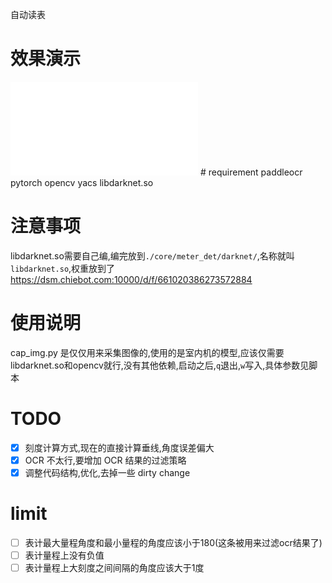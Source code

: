 自动读表
# 效果演示
<iframe src="//player.bilibili.com/player.html?aid=1253712730&bvid=BV1gJ4m1n7nc&cid=1517427458&p=1" scrolling="no" border="0" frameborder="no" framespacing="0" allowfullscreen="true"> </iframe>
# requirement
paddleocr
pytorch
opencv
yacs
libdarknet.so

# 注意事项
libdarknet.so需要自己编,编完放到`./core/meter_det/darknet/`,名称就叫`libdarknet.so`,权重放到了 <https://dsm.chiebot.com:10000/d/f/661020386273572884>

# 使用说明
cap_img.py 是仅仅用来采集图像的,使用的是室内机的模型,应该仅需要libdarknet.so和opencv就行,没有其他依赖,启动之后,`q`退出,`w`写入,具体参数见脚本

# TODO
- [x] 刻度计算方式,现在的直接计算垂线,角度误差偏大
- [x] OCR 不太行,要增加 OCR 结果的过滤策略
- [x] 调整代码结构,优化,去掉一些 dirty change

# limit
- [ ] 表计最大量程角度和最小量程的角度应该小于180(这条被用来过滤ocr结果了)
- [ ] 表计量程上没有负值
- [ ] 表计量程上大刻度之间间隔的角度应该大于1度
